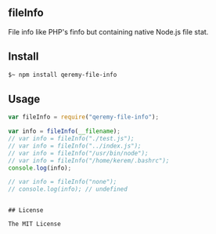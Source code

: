 ## fileInfo

File info like PHP's finfo but containing native Node.js file stat.

## Install

```sh
$~ npm install qeremy-file-info
```

## Usage

```js
var fileInfo = require("qeremy-file-info");

var info = fileInfo(__filename);
// var info = fileInfo("./test.js");
// var info = fileInfo("../index.js");
// var info = fileInfo("/usr/bin/node");
// var info = fileInfo("/home/kerem/.bashrc");
console.log(info);

// var info = fileInfo("none");
// console.log(info); // undefined

```


```

## License

The MIT License
